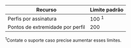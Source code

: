 | Recurso | Limite padrão |
| --- | --- |
| Perfis por assinatura |100 <sup>1</sup> |
| Pontos de extremidade por perfil |200 |

<sup>1</sup>Contate o suporte caso precise aumentar esses limites.

<!---HONumber=Nov15_HO1-->